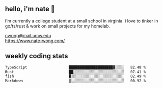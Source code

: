 ## hello, i'm nate 👋
i'm currently a college student at a small school in virginia. i love to tinker in go/ts/rust & work on small projects for my homelab.

nwong@mail.umw.edu <br/>
https://www.nate-wong.com/

## weekly coding stats
<!--START_SECTION:waka-->

```txt
TypeScript                   ████████████████████▓░░░░   82.48 %
Rust                         ██░░░░░░░░░░░░░░░░░░░░░░░   07.41 %
fish                         ▓░░░░░░░░░░░░░░░░░░░░░░░░   02.49 %
Markdown                     ▒░░░░░░░░░░░░░░░░░░░░░░░░   00.92 %
```

<!--END_SECTION:waka-->
